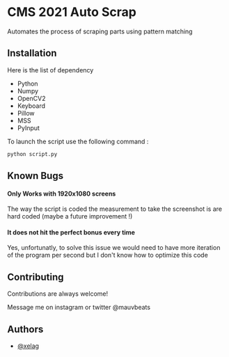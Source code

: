 
# CMS 2021 Auto Scrap

Automates the process of scraping parts using pattern matching




## Installation

Here is the list of dependency

 - Python
 - Numpy
 - OpenCV2
 - Keyboard
 - Pillow
 - MSS
 - PyInput

To launch the script use the following command :
```bash
python script.py
```
## Known Bugs

#### Only Works with 1920x1080 screens

The way the script is coded the measurement to take the screenshot is are hard coded (maybe a future improvement !)

#### It does not hit the perfect bonus every time

Yes, unfortunatly, to solve this issue we would need to have more iteration of the program per second but I don't know how to optimize this code

  
## Contributing

Contributions are always welcome!

Message me on instagram or twitter @mauvbeats

  
## Authors

- [@xelag](https://www.github.com/xelag)

  